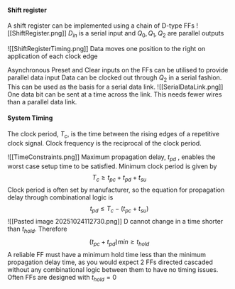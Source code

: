 #### Shift register
A shift register can be implemented using a chain of D-type FFs
![[ShiftRegister.png]]
$D_{in}$ is a serial input and $Q_0,Q_1,Q_2$ are parallel outputs

![[ShiftRegisterTiming.png]]
Data moves one position to the right on application of each clock edge

Asynchronous Preset and Clear inputs on the FFs can be utilised to provide parallel data input
Data can be clocked out through $Q_2$ in a serial fashion. This can be used as the basis for a serial data link.
![[SerialDataLink.png]]
One data bit can be sent at a time across the link. This needs fewer wires than a parallel data link.

#### System Timing
The clock period, $T_c$, is the time between the rising edges of a repetitive clock signal. 
Clock frequency is the reciprocal of the clock period.

![[TimeConstraints.png]]
Maximum propagation delay, $t_{pd}$ , enables the worst case setup time to be satisfied. Minimum clock period is given by $$
T_{c}\geq t_{pc}+t_{pd}+t_{su}
$$
Clock period is often set by manufacturer, so the equation for propagation delay through combinational logic is $$
t_{pd} \leq T_{c}-(t_{pc}+t_{su})
$$
![[Pasted image 20251024112730.png]]
D cannot change in a time shorter than $t_{hold}$. Therefore $$
(t_{pc}+t_{pd})min \geq t_{hold}
$$
A reliable FF must have a minimum hold time less than the minimum propagation delay time, as you would expect 2 FFs directed cascaded without any combinational logic between them to have no timing issues. Often FFs are designed with $t_{hold}=0$